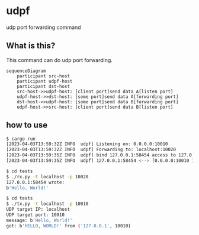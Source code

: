 # udpf

udp port forwarding command

## What is this?
This command can do udp port forwarding.

``` mermaid
sequenceDiagram
    participant src-host
    participant udpf-host
    participant dst-host
    src-host->>udpf-host: [client port]send data A[listen port]
    udpf-host->>dst-host: [some port]send data A[forwarding port]
    dst-host->>udpf-host: [some port]send data B[forwarding port]
    udpf-host->>src-host: [client port]send data B[listen port]
```

## how to use
``` bash
$ cargo run
[2023-04-03T13:59:32Z INFO  udpf] Listening on: 0.0.0.0:10010
[2023-04-03T13:59:32Z INFO  udpf] Forwarding to: localhost:10020
[2023-04-03T13:59:35Z INFO  udpf] bind 127.0.0.1:58454 access to 127.0.0.1:65178
[2023-04-03T13:59:35Z INFO  udpf] 127.0.0.1:58454 <--> [0.0.0.0:10010 127.0.0.1:65178] <--> localhost:10020
```

``` bash
$ cd tests
$ ./rx.py -t localhost -p 10020
127.0.0.1:58454 wrote:
b'Hello, World!'
```

``` bash
$ cd tests
$ ./tx.py -t localhost -p 10010
UDP target IP: localhost
UDP target port: 10010
message: b'Hello, World!'
got: b'HELLO, WORLD!' from ('127.0.0.1', 10010)
```

